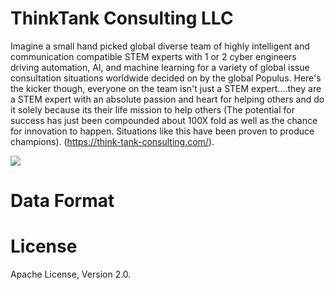 # ThinkTank Consulting LLC

Imagine a small hand picked global diverse team of highly intelligent and communication compatible STEM experts with 1 or 2 cyber engineers driving automation, AI, and machine learning for a variety of global issue consultation situations worldwide decided on by the global Populus. Here's the kicker though, everyone on the team isn't just a STEM expert....they are a STEM expert with an absolute passion and heart for helping others and do it solely because its their life mission to help others (The potential for success has just been compounded about 100X fold as well as the chance for innovation to happen. Situations like this have been proven to produce champions).
(https://think-tank-consulting.com/).

![](https://raw.githubusercontent.com/foreverbell/steps/master/img/steps.png)

# Data Format


# License

Apache License, Version 2.0.
